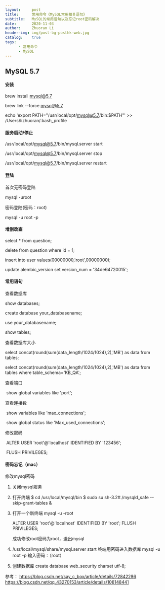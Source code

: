 ```yaml
---
layout:     post
title:      常用命令《MySQL常用相关语句》
subtitle:   MySQL的常用语句以及忘记root密码解决
date:       2020-11-03
author:     Zhuoran Li
header-img: img/post-bg-posthk-web.jpg
catalog:    true
tags:
      - 常用命令
	  - MySQL
---
```


## MySQL 5.7

#### 安装

brew install mysql@5.7

brew link --force mysql@5.7

echo 'export PATH="/usr/local/opt/mysql@5.7/bin:$PATH"' >> /Users/lizhuoran/.bash_profile

#### 服务启动/停止

/usr/local/opt/mysql@5.7/bin/mysql.server start

/usr/local/opt/mysql@5.7/bin/mysql.server stop

/usr/local/opt/mysql@5.7/bin/mysql.server restart

#### 登陆

首次无密码登陆

mysql -uroot

密码登陆(密码：root)

mysql -u root -p

#### 增删改查

select * from question;

delete from question where id = 1;

insert into user values(00000000,'root',00000000);

update alembic_version set version_num = '34de64720015';

#### 常用语句

查看数据库

show databases;

create database your_databasename;

use your_databasename;

show tables;

查看数据库大小 

select concat(round(sum(data_length/1024/1024),2),'MB') as data from tables;

select concat(round(sum(data_length/1024/1024),2),'MB') as data from tables where table_schema='KB_QA';

查看端口 

​	show global variables like 'port';

查看连接数 

​	show variables like 'max_connections';

​	show global status like 'Max_used_connections';

修改密码

​	ALTER USER 'root'@'localhost' IDENTIFIED BY '123456';

​	FLUSH PRIVILEGES;

#### 密码忘记（mac）

修改mysql密码

1. 关闭mysql服务

2. 打开终端
   $ cd /usr/local/mysql/bin
   $ sudo su 
   sh-3.2#./mysqld_safe --skip-grant-tables &

3. 打开一个新终端
   mysql -u -root

   ALTER USER 'root'@'localhost' IDENTIFIED BY 'root';
   FLUSH PRIVILEGES;

   成功修改root密码为root，退出mysql

4. /usr/local/mysql/share/mysql.server start
   终端用密码进入数据库
   mysql -u root -p
   输入密码：（root）

5. 创建数据库
   create database web_security charset utf-8;

参考：
   https://blog.csdn.net/say_c_box/article/details/72842286
   https://blog.csdn.net/qq_43270153/article/details/108148441